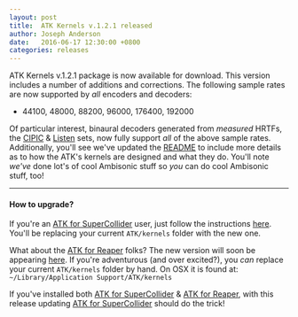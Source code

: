 ```yaml
---
layout: post
title:  ATK Kernels v.1.2.1 released
author: Joseph Anderson
date:   2016-06-17 12:30:00 +0800
categories: releases
---
```



ATK Kernels v.1.2.1 package is now available for download. This version includes
a number of additions and corrections. The following sample rates are now
supported by _all_ encoders and decoders:

*  44100, 48000, 88200, 96000, 176400, 192000

Of particular interest, binaural decoders generated from _measured_ HRTFs,
the [CIPIC](http://interface.cipic.ucdavis.edu/sound/hrtf.html) &
[Listen](http://recherche.ircam.fr/equipes/salles/listen/) sets, now fully
support _all_ of the above sample rates. Additionally, you'll see we've updated
the
[README](https://github.com/ambisonictoolkit/atk-kernels/blob/v1.2.1/README.md)
to include more details as to how the ATK's kernels are designed and what they
do. You'll note _we've_ done lot's of cool Ambisonic stuff so _you_ can do cool
Ambisonic stuff, too!

---

#### How to upgrade? ####

If you're an [ATK for SuperCollider](/download/supercollider/) user, just
follow the instructions [here](/download/kernels/). You'll be replacing your
current `ATK/kernels` folder with the new one.

What about the [ATK for Reaper](/download/reaper/) folks? The new version will
soon be appearing [here](/download/reaper/). If you're adventurous (and over
excited?), you _can_ replace your current `ATK/kernels` folder by hand. On OSX
it is found at: `~/Library/Application Support/ATK/kernels`

If you've installed both [ATK for SuperCollider](/download/supercollider/) &
[ATK for Reaper](/download/reaper/), with this release updating
[ATK for SuperCollider](/download/supercollider/) should do the trick!
